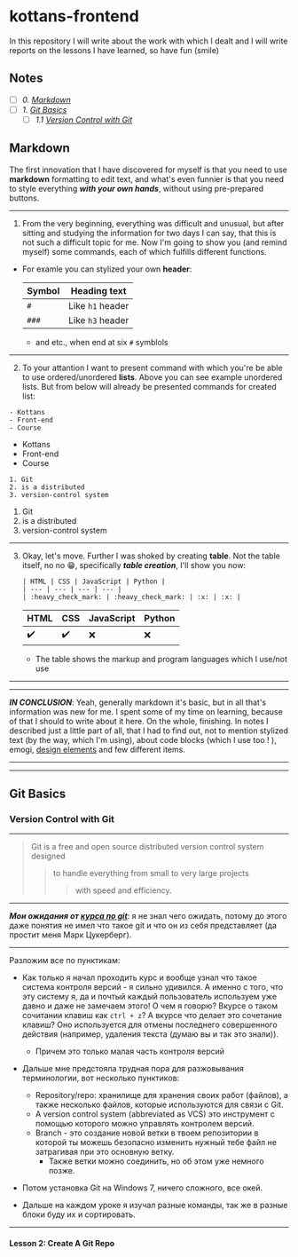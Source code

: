 # kottans-frontend
In this repository I will write about the work with which I dealt and I will write reports on the lessons I have learned, so have fun (smile)
## Notes

- [ ] *0. [Markdown](#)*
- [ ] *1. [Git Basics](#)*
   - [ ] *1.1 [Version Control with Git](#)*

## Markdown

   The first innovation that I have discovered for myself is that you need to use **markdown** formatting to edit text, and what's even funnier is that you need to style everything ***with your own hands***, without using pre-prepared buttons.

---

1. From the very beginning, everything was difficult and unusual, but after sitting and studying the information for two days I can say, that this is not such a difficult topic for me. Now I'm going to show you (and remind myself) some commands, each of which fulfills different functions.

- For examle you can stylized your own **header**:
   
   | Symbol | Heading text |
   | :--- | :---: |
   | `#` | Like `h1` header |
   | `###` | Like `h3` header |
   
   - and etc., when end at six `#` symblols

---

2. To your attantion I want to present command with which you're be able to use ordered/unordered **lists**. Above you can see example unordered lists. But from below will already be presented commands for created list:

```
- Kottans
- Front-end
- Course
```
- Kottans
- Front-end
- Course

```
1. Git
2. is a distributed
3. version-control system
```

1. Git
2. is a distributed
3. version-control system

---

3. Okay, let's move. Further I was shoked by creating **table**. Not the table itself, no no :grin:, specifically ***table creation***, I'll show you now:

   ```
   | HTML | CSS | JavaScript | Python |
   | --- | --- | --- | --- |
   | :heavy_check_mark: | :heavy_check_mark: | :x: | :x: |
   ```

   | HTML | CSS | JavaScript | Python |
   | --- | --- | --- | --- |
   | :heavy_check_mark: | :heavy_check_mark: | :x: | :x: |

   - The table shows the markup and program languages which I use/not use

---
---

***IN CONCLUSION***: Yeah, generally markdown it's basic, but in all that's information was new for me. I spent some of my time on learning, because of that I should to write about it here. On the whole, finishing. In notes I described just a little part of all, that I had to find out, not to mention stylized text (by the way, which I'm using), about code blocks (which I use too ! ), emogi, [design elements](https://shields.io/) and few different items.

---
---

## Git Basics
### Version Control with Git

----

> Git is a free and open source distributed version control system designed 
>> to handle everything from small to very large projects 
>>> with speed and efficiency.

----

***Мои ожидания от [курса по git](https://classroom.udacity.com/courses/ud123)***: я не знал чего ожидать, потому до этого даже понятия не имел что такое git и что он из себя представляет (да простит меня Марк Цукерберг).

---

Разложим все по пунктикам:

- Как только я начал проходить курс и вообще узнал что такое система контроля версий - я сильно удивился. А именно с того, что эту систему я, да и почтый каждый пользователь       используем уже давно и даже не замечаем этого! О чем я говорю? Вкурсе о таком сочитании клавиш как `ctrl + z`? А вкурсе что делает это сочетание клавиш? Оно используется для     отмены последнего совершенного действия (например, удаления текста (думаю вы и так это знали)).

  - Причем это только малая часть контроля версий

- Дальше мне предстояла трудная пора для разжовывания терминологии, вот несколько пунктиков:
  - Repository/repo: хранилище для хранения своих работ (файлов), а также несколько файлов, которые используются для связи с Git.
  - A version control system (abbreviated as VCS) это инструмент с помощью которого можно управлять контролем версий.
  - Branch - это создание новой ветки в твоем репозитории в которой ты можешь безопасно изменить нужный тебе файл не затрагивая при это основную ветку.
    - Также ветки можно соединить, но об этом уже немного позже.
    
- Потом установка Git на Windows 7, ничего сложного, все окей.

- Дальше на каждом уроке я изучал разные команды, так же в разные блоки буду их и сортировать.

---

#### Lesson 2: Create A Git Repo














